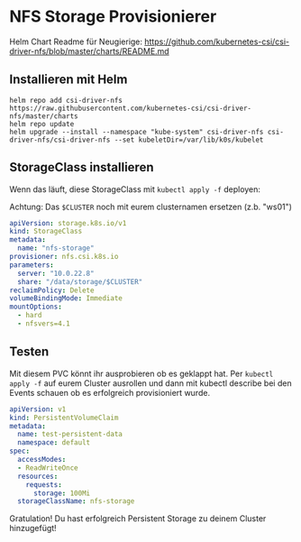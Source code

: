 # NFS Storage Provisionierer

Helm Chart Readme für Neugierige: https://github.com/kubernetes-csi/csi-driver-nfs/blob/master/charts/README.md

## Installieren mit Helm

```shell
helm repo add csi-driver-nfs https://raw.githubusercontent.com/kubernetes-csi/csi-driver-nfs/master/charts
helm repo update
helm upgrade --install --namespace "kube-system" csi-driver-nfs csi-driver-nfs/csi-driver-nfs --set kubeletDir=/var/lib/k0s/kubelet
```

## StorageClass installieren

Wenn das läuft, diese StorageClass mit `kubectl apply -f` deployen:

Achtung: Das `$CLUSTER` noch mit eurem clusternamen ersetzen (z.b. "ws01")

```yaml
apiVersion: storage.k8s.io/v1
kind: StorageClass
metadata:
  name: "nfs-storage"
provisioner: nfs.csi.k8s.io
parameters:
  server: "10.0.22.8"
  share: "/data/storage/$CLUSTER"
reclaimPolicy: Delete
volumeBindingMode: Immediate
mountOptions:
  - hard
  - nfsvers=4.1
```

## Testen

Mit diesem PVC könnt ihr ausprobieren ob es geklappt hat. Per `kubectl apply -f` auf eurem Cluster ausrollen und dann mit kubectl describe bei den Events schauen ob es erfolgreich provisioniert wurde.


```yaml
apiVersion: v1
kind: PersistentVolumeClaim
metadata:
  name: test-persistent-data
  namespace: default
spec:
  accessModes:
  - ReadWriteOnce
  resources:
    requests:
      storage: 100Mi
  storageClassName: nfs-storage
```

Gratulation! Du hast erfolgreich Persistent Storage zu deinem Cluster hinzugefügt! 

